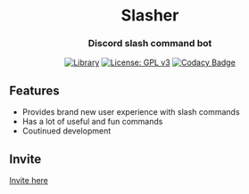 <div align="center">
  
# Slasher

<h3>Discord slash command bot</h3> 

[![Library](https://img.shields.io/badge/Library-Discord.js-blueviolet)](https://discord.js.org/#/) [![License: GPL v3](https://img.shields.io/badge/License-GPLv3-blue.svg)](https://www.gnu.org/licenses/gpl-3.0) [![Codacy Badge](https://app.codacy.com/project/badge/Grade/40fdc1e22d414d7b8cdc02d9ce54117c)](https://www.codacy.com/gh/redteadeveloper/Slasher/dashboard?utm_source=github.com&amp;utm_medium=referral&amp;utm_content=redteadeveloper/Slasher&amp;utm_campaign=Badge_Grade)

</div>

## Features
- Provides brand new user experience with slash commands
- Has a lot of useful and fun commands
- Coutinued development

## Invite
[Invite here](https://discord.com/api/oauth2/authorize?client_id=789522392702648346&permissions=8&scope=bot%20applications.commands)
